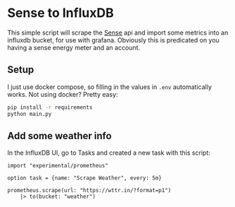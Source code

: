 # Sense to InfluxDB

This simple script will scrape the [Sense](https://sense.com) api and import some metrics into an influxdb bucket, for use with grafana. Obviously this is predicated on you having a sense energy meter and an account.

## Setup

I just use docker compose, so filling in the values in `.env` automatically works. Not using docker? Pretty easy:


```bash
pip install -r requirements
python main.py
```

## Add some weather info

In the InfluxDB UI, go to Tasks and created a new task with this script:

```flux
import "experimental/prometheus"

option task = {name: "Scrape Weather", every: 5m}

prometheus.scrape(url: "https://wttr.in/?format=p1")
    |> to(bucket: "weather")
```
